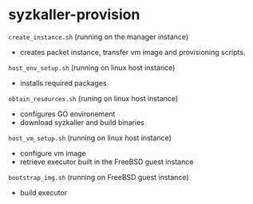 # syzkaller-provision

`create_instance.sh` (running on the manager instance) 
  - creates packet instance, transfer vm image and provisioning scripts.
  
`host_env_setup.sh` (running on linux host instance) 
  - installs required packages

`obtain_resources.sh` (runing on linux host instance) 
  - configures GO environement
  - download syzkaller and build binaries
  
`host_vm_setup.sh` (running on linux host instance)
  - configure vm image
  - retrieve executor built in the FreeBSD guest instance
  
`bootstrap_img.sh` (running on FreeBSD guest instance)
  - build executor
